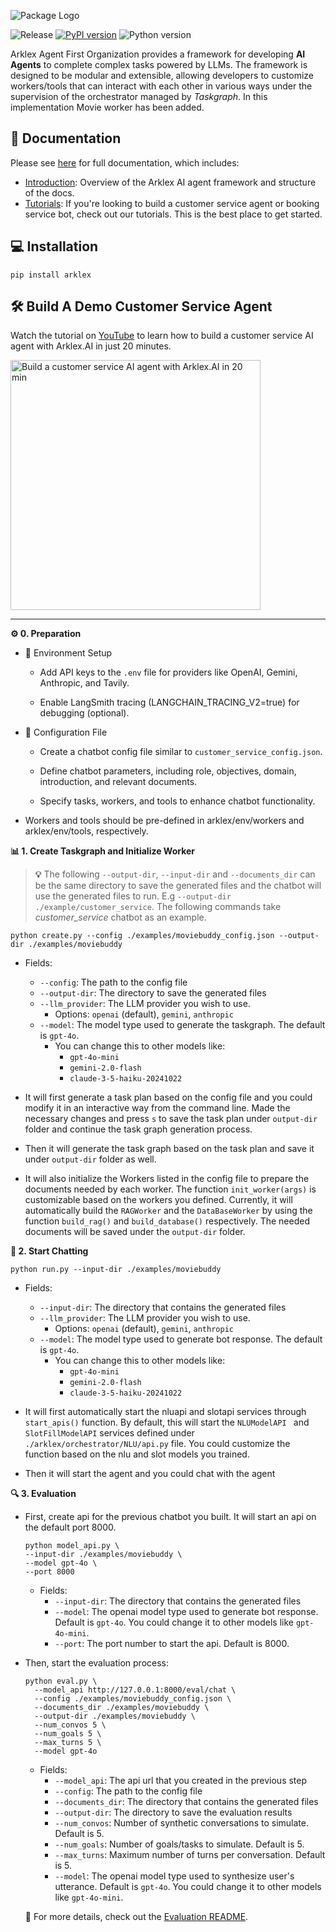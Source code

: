<p align="left">
  <img src="https://raw.githubusercontent.com/arklexai/Agent-First-Organization/main/assets/static/img/arklexai.png" alt="Package Logo" style="vertical-align: middle; margin-right: 10px;">
</p>

![Release](https://img.shields.io/github/release/arklexai/Agent-First-Organization?logo=github)
[![PyPI version](https://img.shields.io/pypi/v/arklex.svg)](https://pypi.org/project/arklex)
![Python version](https://img.shields.io/pypi/pyversions/arklex)

Arklex Agent First Organization provides a framework for developing **AI Agents** to complete complex tasks powered by LLMs. The framework is designed to be modular and extensible, allowing developers to customize workers/tools that can interact with each other in various ways under the supervision of the orchestrator managed by *Taskgraph*. In this implementation Movie worker has been added.

## 📖 Documentation

Please see [here](https://www.arklex.ai/qa/open-source) for full documentation, which includes:
* [Introduction](https://arklexai.github.io/Agent-First-Organization/docs/intro): Overview of the Arklex AI agent framework and structure of the docs.
* [Tutorials](https://arklexai.github.io/Agent-First-Organization/docs/tutorials/intro): If you're looking to build a customer service agent or booking service bot, check out our tutorials. This is the best place to get started. 


## 💻 Installation 
```
pip install arklex
```

## 🛠️ Build A Demo Customer Service Agent

Watch the tutorial on [YouTube](https://youtu.be/y1P2Ethvy0I) to learn how to build a customer service AI agent with Arklex.AI in just 20 minutes.

<a href="https://youtu.be/y1P2Ethvy0I" target="_blank">
  <img src="https://raw.githubusercontent.com/arklexai/Agent-First-Organization/main/assets/static/img/youtube_screenshot.png" alt="Build a customer service AI agent with Arklex.AI in 20 min" width="400">
</a>

***


**⚙️ 0. Preparation**

* 📂 Environment Setup

  *	Add API keys to the `.env` file for providers like OpenAI, Gemini, Anthropic, and Tavily.

  *	Enable LangSmith tracing (LANGCHAIN_TRACING_V2=true) for debugging (optional).

* 📄 Configuration File

  *	Create a chatbot config file similar to `customer_service_config.json`.

  *	Define chatbot parameters, including role, objectives, domain, introduction, and relevant documents.

  *	Specify tasks, workers, and tools to enhance chatbot functionality.

*	Workers and tools should be pre-defined in arklex/env/workers and arklex/env/tools, respectively.


**📊 1. Create Taskgraph and Initialize Worker**

> **:bulb:** The following `--output-dir`, `--input-dir` and `--documents_dir` can be the same directory to save the generated files and the chatbot will use the generated files to run. E.g `--output-dir ./example/customer_service`. The following commands take *customer_service* chatbot as an example.

```
python create.py --config ./examples/moviebuddy_config.json --output-dir ./examples/moviebuddy
```

* Fields:
  * `--config`: The path to the config file
  * `--output-dir`: The directory to save the generated files
  * `--llm_provider`: The LLM provider you wish to use. 
    - Options: `openai` (default), `gemini`, `anthropic`
  *  `--model`: The model type used to generate the taskgraph. The default is `gpt-4o`. 
      - You can change this to other models like:
        - `gpt-4o-mini`
        - `gemini-2.0-flash`
        - `claude-3-5-haiku-20241022`

* It will first generate a task plan based on the config file and you could modify it in an interactive way from the command line. Made the necessary changes and press `s` to save the task plan under `output-dir` folder and continue the task graph generation process.
* Then it will generate the task graph based on the task plan and save it under `output-dir` folder as well.
* It will also initialize the Workers listed in the config file to prepare the documents needed by each worker. The function `init_worker(args)` is customizable based on the workers you defined. Currently, it will automatically build the `RAGWorker` and the `DataBaseWorker` by using the function `build_rag()` and `build_database()` respectively. The needed documents will be saved under the `output-dir` folder.


**💬 2. Start Chatting**
```
python run.py --input-dir ./examples/moviebuddy
```

* Fields:
  * `--input-dir`: The directory that contains the generated files
  * `--llm_provider`: The LLM provider you wish to use. 
    - Options: `openai` (default), `gemini`, `anthropic`
  * `--model`: The model type used to generate bot response. The default is `gpt-4o`. 
    - You can change this to other models like:
      - `gpt-4o-mini`
      - `gemini-2.0-flash`
      - `claude-3-5-haiku-20241022`
  

* It will first automatically start the nluapi and slotapi services through `start_apis()` function. By default, this will start the `NLUModelAPI ` and `SlotFillModelAPI` services defined under `./arklex/orchestrator/NLU/api.py` file. You could customize the function based on the nlu and slot models you trained.
* Then it will start the agent and you could chat with the agent



**🔍 3. Evaluation**

  * First, create api for the previous chatbot you built. It will start an api on the default port 8000.
    ```
    python model_api.py \
    --input-dir ./examples/moviebuddy \
    --model gpt-4o \
    --port 8000
    ```

    * Fields:
      * `--input-dir`: The directory that contains the generated files
      * `--model`: The openai model type used to generate bot response. Default is `gpt-4o`. You could change it to other models like `gpt-4o-mini`.
      * `--port`: The port number to start the api. Default is 8000.

  * Then, start the evaluation process: 
    ```
    python eval.py \
      --model_api http://127.0.0.1:8000/eval/chat \
      --config ./examples/moviebuddy_config.json \
      --documents_dir ./examples/moviebuddy \
      --output-dir ./examples/moviebuddy \
      --num_convos 5 \
      --num_goals 5 \
      --max_turns 5 \
      --model gpt-4o
    ```
    * Fields:
      * `--model_api`: The api url that you created in the previous step
      * `--config`: The path to the config file
      * `--documents_dir`: The directory that contains the generated files
      * `--output-dir`: The directory to save the evaluation results
      * `--num_convos`: Number of synthetic conversations to simulate. Default is 5.
      * `--num_goals`: Number of goals/tasks to simulate. Default is 5.
      * `--max_turns`: Maximum number of turns per conversation. Default is 5.
      * `--model`: The openai model type used to synthesize user's utterance. Default is `gpt-4o`. You could change it to other models like `gpt-4o-mini`.
  
    📄 For more details, check out the [Evaluation README](https://github.com/arklexai/Agent-First-Organization/blob/main/arklex/evaluation/README.md).
